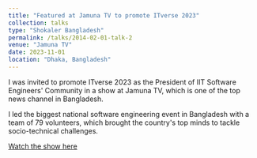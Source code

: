 ```yaml
---
title: "Featured at Jamuna TV to promote ITverse 2023"
collection: talks
type: "Shokaler Bangladesh"
permalink: /talks/2014-02-01-talk-2
venue: "Jamuna TV"
date: 2023-11-01
location: "Dhaka, Bangladesh"
---
```


I was invited to promote ITverse 2023 as the President of IIT Software Engineers' Community in a show at Jamuna TV, which is one of the top news channel in Bangladesh.

I led the biggest national software engineering event in Bangladesh with a team of 79 volunteers, which brought the country's top minds to tackle socio-technical challenges.


[Watch the show here](https://drive.google.com/file/d/1d4nEQgVAV6jJfJbyKxetUZ7Ky-qiP0DK/view?usp=sharing)
